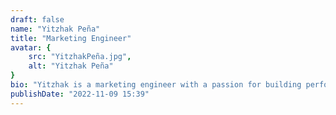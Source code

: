 ```yaml
---
draft: false
name: "Yitzhak Peña"
title: "Marketing Engineer"
avatar: {
    src: "YitzhakPeña.jpg",
    alt: "Yitzhak Peña"
}
bio: "Yitzhak is a marketing engineer with a passion for building performant and scalable applications. He has experience working with a variety of technologies and languages, including JavaScript, TypeScript, and Python. He is also a strong advocate for open-source software and enjoys contributing to the community."
publishDate: "2022-11-09 15:39"
---
```

